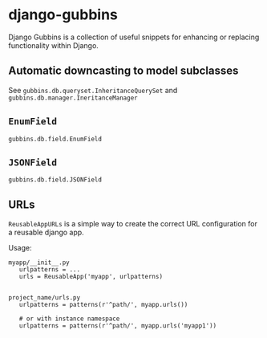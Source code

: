 # django-gubbins

Django Gubbins is a collection of useful snippets for enhancing
or replacing functionality within Django.

## Automatic downcasting to model subclasses

See `gubbins.db.queryset.InheritanceQuerySet` and `gubbins.db.manager.IneritanceManager`

## `EnumField` 

`gubbins.db.field.EnumField`

## `JSONField`

`gubbins.db.field.JSONField`


## URLs

`ReusableAppURLs` is a simple way to create the correct URL configuration for a reusable
django app.


Usage:

    myapp/__init__.py
       urlpatterns = ...
       urls = ReusableApp('myapp', urlpatterns)


    project_name/urls.py
       urlpatterns = patterns(r'^path/', myapp.urls())

       # or with instance namespace
       urlpatterns = patterns(r'^path/', myapp.urls('myapp1'))
